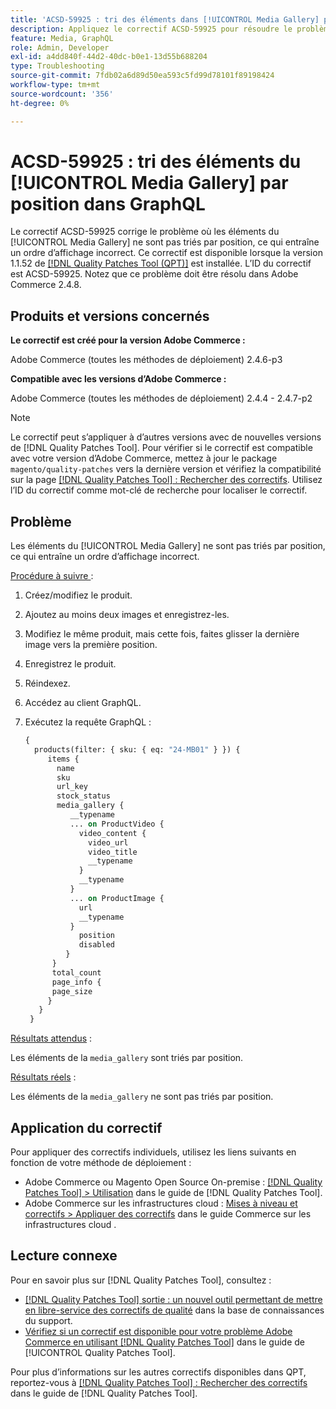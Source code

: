 ```yaml
---
title: 'ACSD-59925 : tri des éléments dans [!UICONTROL Media Gallery] par position dans GraphQL'
description: Appliquez le correctif ACSD-59925 pour résoudre le problème d’Adobe Commerce en raison duquel les éléments du [!UICONTROL Media Gallery] ne sont pas triés par position, ce qui entraîne un ordre d’affichage incorrect.
feature: Media, GraphQL
role: Admin, Developer
exl-id: a4dd840f-44d2-40dc-b0e1-13d55b688204
type: Troubleshooting
source-git-commit: 7fdb02a6d89d50ea593c5fd99d78101f89198424
workflow-type: tm+mt
source-wordcount: '356'
ht-degree: 0%

---
```


# ACSD-59925 : tri des éléments du [!UICONTROL Media Gallery] par position dans GraphQL

Le correctif ACSD-59925 corrige le problème où les éléments du [!UICONTROL Media Gallery] ne sont pas triés par position, ce qui entraîne un ordre d’affichage incorrect. Ce correctif est disponible lorsque la version 1.1.52 de [[!DNL Quality Patches Tool (QPT)]](https://experienceleague.adobe.com/en/docs/commerce-operations/tools/quality-patches-tool/quality-patches-tool-to-self-serve-quality-patches) est installée. L’ID du correctif est ACSD-59925. Notez que ce problème doit être résolu dans Adobe Commerce 2.4.8.

## Produits et versions concernés

**Le correctif est créé pour la version Adobe Commerce :**

Adobe Commerce (toutes les méthodes de déploiement) 2.4.6-p3

**Compatible avec les versions d’Adobe Commerce :**

Adobe Commerce (toutes les méthodes de déploiement) 2.4.4 - 2.4.7-p2

>[!NOTE]
>
>Le correctif peut s’appliquer à d’autres versions avec de nouvelles versions de [!DNL Quality Patches Tool]. Pour vérifier si le correctif est compatible avec votre version d’Adobe Commerce, mettez à jour le package `magento/quality-patches` vers la dernière version et vérifiez la compatibilité sur la page [[!DNL Quality Patches Tool] : Rechercher des correctifs](https://experienceleague.adobe.com/tools/commerce-quality-patches/index.html). Utilisez l’ID du correctif comme mot-clé de recherche pour localiser le correctif.

## Problème

Les éléments du [!UICONTROL Media Gallery] ne sont pas triés par position, ce qui entraîne un ordre d’affichage incorrect.

<u>Procédure à suivre </u> :

1. Créez/modifiez le produit.
1. Ajoutez au moins deux images et enregistrez-les.
1. Modifiez le même produit, mais cette fois, faites glisser la dernière image vers la première position.
1. Enregistrez le produit.
1. Réindexez.
1. Accédez au client GraphQL.
1. Exécutez la requête GraphQL :

   ```GraphQL
   {
     products(filter: { sku: { eq: "24-MB01" } }) {
        items {
          name
          sku
          url_key
          stock_status
          media_gallery {
             __typename
             ... on ProductVideo {
               video_content {
                 video_url
                 video_title
                 __typename
               }
               __typename
             }
             ... on ProductImage {
               url
               __typename
             }
               position
               disabled
            }
         }
         total_count
         page_info {
         page_size
        }
      }
    }
   ```

<u>Résultats attendus</u> :

Les éléments de la `media_gallery` sont triés par position.

<u>Résultats réels</u> :

Les éléments de la `media_gallery` ne sont pas triés par position.

## Application du correctif

Pour appliquer des correctifs individuels, utilisez les liens suivants en fonction de votre méthode de déploiement :

* Adobe Commerce ou Magento Open Source On-premise : [[!DNL Quality Patches Tool] > Utilisation](/help/tools/quality-patches-tool/usage.md) dans le guide de [!DNL Quality Patches Tool].
* Adobe Commerce sur les infrastructures cloud : [Mises à niveau et correctifs > Appliquer des correctifs](https://experienceleague.adobe.com/docs/commerce-cloud-service/user-guide/develop/upgrade/apply-patches.html) dans le guide Commerce sur les infrastructures cloud .

## Lecture connexe

Pour en savoir plus sur [!DNL Quality Patches Tool], consultez :

* [[!DNL Quality Patches Tool] sortie : un nouvel outil permettant de mettre en libre-service des correctifs de qualité](https://experienceleague.adobe.com/en/docs/commerce-operations/tools/quality-patches-tool/quality-patches-tool-to-self-serve-quality-patches) dans la base de connaissances du support.
* [Vérifiez si un correctif est disponible pour votre problème Adobe Commerce en utilisant [!DNL Quality Patches Tool]](/help/tools/quality-patches-tool/patches-available-in-qpt/check-patch-for-magento-issue-with-magento-quality-patches.md) dans le guide de [!UICONTROL Quality Patches Tool].


Pour plus d’informations sur les autres correctifs disponibles dans QPT, reportez-vous à [[!DNL Quality Patches Tool] : Rechercher des correctifs](https://experienceleague.adobe.com/tools/commerce-quality-patches/index.html) dans le guide de [!DNL Quality Patches Tool].
